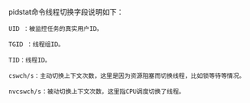 pidstat命令线程切换字段说明如下：

    UID ：被监控任务的真实用户ID。

    TGID ：线程组ID。

    TID：线程ID。

    cswch/s：主动切换上下文次数，这里是因为资源阻塞而切换线程，比如锁等待等情况。

    nvcswch/s：被动切换上下文次数，这里指CPU调度切换了线程。